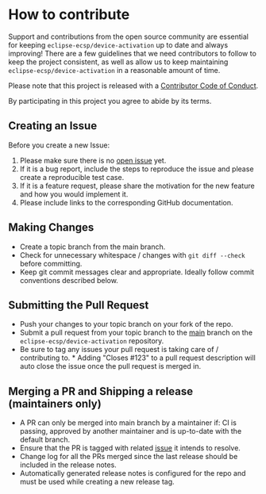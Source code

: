 # How to contribute

Support and contributions from the open source community are essential for keeping
`eclipse-ecsp/device-activation` up to date and always improving! There are a few guidelines that we need
contributors to follow to keep the project consistent, as well as allow us to keep
maintaining `eclipse-ecsp/device-activation` in a reasonable amount of time.

Please note that this project is released with a [Contributor Code of Conduct][coc].

By participating in this project you agree to abide by its terms.

[coc]: ./CODE_OF_CONDUCT.template

## Creating an Issue

Before you create a new Issue:

1. Please make sure there is no [open issue](https://github.com/eclipse-ecsp/device-activation/issues) yet.
2. If it is a bug report, include the steps to reproduce the issue and please create a reproducible test case.
3. If it is a feature request, please share the motivation for the new feature and how you would implement it.
4. Please include links to the corresponding GitHub documentation.

## Making Changes

- Create a topic branch from the main branch.
- Check for unnecessary whitespace / changes with `git diff --check` before committing.
- Keep git commit messages clear and appropriate. Ideally follow commit conventions described below.

## Submitting the Pull Request

- Push your changes to your topic branch on your fork of the repo.
- Submit a pull request from your topic branch to the [main](https://github.com/eclipse-ecsp/device-activation) branch on the `eclipse-ecsp/device-activation` repository.
- Be sure to tag any issues your pull request is taking care of / contributing to. \* Adding "Closes #123"
to a pull request description will auto close the issue once the pull request is merged in.


## Merging a PR and Shipping a release (maintainers only)

- A PR can only be merged into main branch by a maintainer if: CI is passing, approved by another maintainer and is up-to-date with the default branch.
- Ensure that the PR is tagged with related [issue](https://github.com/eclipse-ecsp/device-activation/issues) it intends to resolve.
- Change log for all the PRs merged since the last release should be included in the release notes.
- Automatically generated release notes is configured for the repo and must be used while creating a new release tag.
